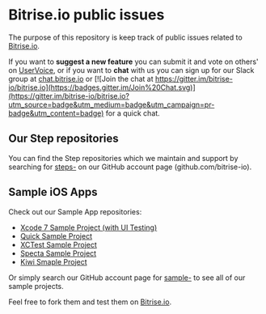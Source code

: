# Bitrise.io public issues

The purpose of this repository is keep track of public issues related to [Bitrise.io](https://www.bitrise.io).

If you want to **suggest a new feature** you can submit it and vote on others' on [UserVoice](https://bitrise.uservoice.com/), or if you want to **chat** with us you can sign up for our Slack group at [chat.bitrise.io](http://chat.bitrise.io/) or [![Join the chat at https://gitter.im/bitrise-io/bitrise.io](https://badges.gitter.im/Join%20Chat.svg)](https://gitter.im/bitrise-io/bitrise.io?utm_source=badge&utm_medium=badge&utm_campaign=pr-badge&utm_content=badge) for a quick chat.

## Our Step repositories

You can find the Step repositories which we maintain and support by searching for [steps-](https://github.com/bitrise-io?utf8=%E2%9C%93&query=steps-) on our GitHub account page (github.com/bitrise-io).


## Sample iOS Apps

Check out our Sample App repositories:

- [Xcode 7 Sample Project (with UI Testing)](https://github.com/bitrise-io/sample-apps-ios-xcode7)
- [Quick Sample Project](https://github.com/bitrise-io/sample-test-ios-quick)
- [XCTest Sample Project](https://github.com/bitrise-io/sample-test-ios-xctest)
- [Specta Sample Project](https://github.com/bitrise-io/sample-test-ios-specta)
- [Kiwi Smaple Project](https://github.com/bitrise-io/sample-test-ios-kiwi)

Or simply search our GitHub account page for [sample-](https://github.com/bitrise-io?utf8=%E2%9C%93&query=sample-) to see all of our sample projects.

Feel free to fork them and test them on [Bitrise.io](https://www.bitrise.io).